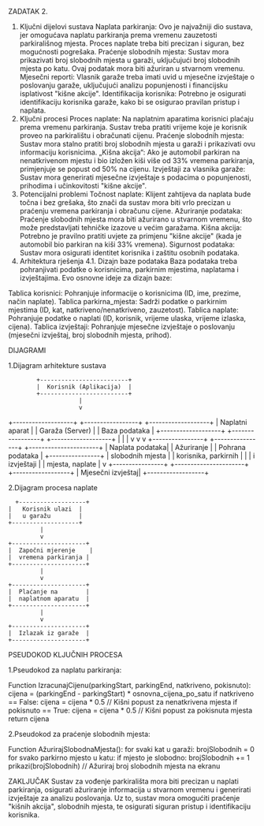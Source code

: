 ZADATAK 2.


1. Ključni dijelovi sustava
Naplata parkiranja: Ovo je najvažniji dio sustava, jer omogućava naplatu parkiranja prema vremenu zauzetosti parkirališnog mjesta. Proces naplate treba biti precizan i siguran, bez mogućnosti pogrešaka.
Praćenje slobodnih mjesta: Sustav mora prikazivati broj slobodnih mjesta u garaži, uključujući broj slobodnih mjesta po katu. Ovaj podatak mora biti ažuriran u stvarnom vremenu.
Mjesečni reporti: Vlasnik garaže treba imati uvid u mjesečne izvještaje o poslovanju garaže, uključujući analizu popunjenosti i financijsku isplativost "kišne akcije".
Identifikacija korisnika: Potrebno je osigurati identifikaciju korisnika garaže, kako bi se osigurao pravilan pristup i naplata.
2. Ključni procesi
Proces naplate: Na naplatnim aparatima korisnici plaćaju prema vremenu parkiranja. Sustav treba pratiti vrijeme koje je korisnik proveo na parkiralištu i obračunati cijenu.
Praćenje slobodnih mjesta: Sustav mora stalno pratiti broj slobodnih mjesta u garaži i prikazivati ovu informaciju korisnicima.
„Kišna akcija“: Ako je automobil parkiran na nenatkrivenom mjestu i bio izložen kiši više od 33% vremena parkiranja, primjenjuje se popust od 50% na cijenu.
Izvještaji za vlasnika garaže: Sustav mora generirati mjesečne izvještaje s podacima o popunjenosti, prihodima i učinkovitosti "kišne akcije".
3. Potencijalni problemi
Točnost naplate: Klijent zahtijeva da naplata bude točna i bez grešaka, što znači da sustav mora biti vrlo precizan u praćenju vremena parkiranja i obračunu cijene.
Ažuriranje podataka: Praćenje slobodnih mjesta mora biti ažurirano u stvarnom vremenu, što može predstavljati tehničke izazove u većim garažama.
Kišna akcija: Potrebno je pravilno pratiti uvjete za primjenu "kišne akcije" (kada je automobil bio parkiran na kiši 33% vremena).
Sigurnost podataka: Sustav mora osigurati identitet korisnika i zaštitu osobnih podataka.
4. Arhitektura rješenja
4.1. Dizajn baze podataka
Baza podataka treba pohranjivati podatke o korisnicima, parkirnim mjestima, naplatama i izvještajima. Evo osnovne ideje za dizajn baze:

Tablica korisnici: Pohranjuje informacije o korisnicima (ID, ime, prezime, način naplate).
Tablica parkirna_mjesta: Sadrži podatke o parkirnim mjestima (ID, kat, natkriveno/nenatkriveno, zauzetost).
Tablica naplate: Pohranjuje podatke o naplati (ID, korisnik, vrijeme ulaska, vrijeme izlaska, cijena).
Tablica izvještaji: Pohranjuje mjesečne izvještaje o poslovanju (mjesečni izvještaj, broj slobodnih mjesta, prihod).

DIJAGRAMI

1.Dijagram arhitekture sustava

            +-------------------------+
            |  Korisnik (Aplikacija)  |
            +-------------------------+
                        |
                        v
+-------------------+  +-----------------+  +-------------------+
|  Naplatni aparat |  |  Garaža (Server) |  |   Baza podataka   |
+-------------------+  +-----------------+  +-------------------+
        |                      |                     |
        v                      v                     v
+----------------+   +----------------+   +----------------------+
|  Naplata podataka|   |  Ažuriranje   |   | Pohrana podataka     |
+----------------+   |  slobodnih mjesta |   | korisnika, parkirnih |
        |            |  i izvještaji   |   | mjesta, naplate      |
        v            +----------------+   +----------------------+
  +------------------+
  |  Mjesečni izvještaj|
  +------------------+

  2.Dijagram procesa naplate

      +-------------------+
    |   Korisnik ulazi  |
    |   u garažu        |
    +-------------------+
             |
             v
    +---------------------+
    |  Započni mjerenje    |
    |  vremena parkiranja |
    +---------------------+
             |
             v
    +---------------------+
    |  Plaćanje na        |
    |  naplatnom aparatu  |
    +---------------------+
             |
             v
    +---------------------+
    |  Izlazak iz garaže  |
    +---------------------+
PSEUDOKOD KLJUČNIH PROCESA 

1.Pseudokod za naplatu parkiranja:

Function IzracunajCijenu(parkingStart, parkingEnd, natkriveno, pokisnuto):
    cijena = (parkingEnd - parkingStart) * osnovna_cijena_po_satu
    if natkriveno == False:
        cijena = cijena * 0.5  // Kišni popust za nenatkrivena mjesta
    if pokisnuto == True:
        cijena = cijena * 0.5  // Kišni popust za pokisnuta mjesta
    return cijena

2.Pseudokod za praćenje slobodnih mjesta:

Function AžurirajSlobodnaMjesta():
    for svaki kat u garaži:
        brojSlobodnih = 0
        for svako parkirno mjesto u katu:
            if mjesto je slobodno:
                brojSlobodnih += 1
        prikazi(brojSlobodnih)  // Ažuriraj broj slobodnih mjesta na ekranu

ZAKLJUČAK
Sustav za vođenje parkirališta mora biti precizan u naplati parkiranja, osigurati ažuriranje informacija u stvarnom vremenu i generirati izvještaje za analizu poslovanja. Uz to, sustav mora omogućiti praćenje "kišnih akcija", slobodnih mjesta, te osigurati siguran pristup i identifikaciju korisnika.

